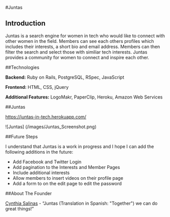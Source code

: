 #Juntas

## Introduction

Juntas is a search engine for women in tech who would like to connect with other women in the field. Members can see each others profiles which includes their interests, a short bio and email address. Members can then filter the search and select those with similiar tech interests. Juntas provides a community for women to connect and inspire each other. 

##Technologies

**Backend:** Ruby on Rails, PostgreSQL, RSpec, JavaScript

**Frontend:** HTML, CSS, jQuery

**Additional Features:** LogoMakr, PaperClip, Heroku, Amazon Web Services 

##Juntas

https://juntas-in-tech.herokuapp.com/

![Juntas] (/images/Juntas_Screenshot.png)

##Future Steps

I understand that Juntas is a work in progress and I hope I can add the following additions in the future: 

* Add Facebook and Twitter Login 
* Add pagination to the Interests and Member Pages
* Include additional interests 
* Allow members to insert videos on their profile page
* Add a form to on the edit page to edit the password

##About The Founder 
	
[Cynthia Salinas](https://www.linkedin.com/in/cynthiagsalinas) - “Juntas (Translation in Spanish: "Together") we can do great things!”
